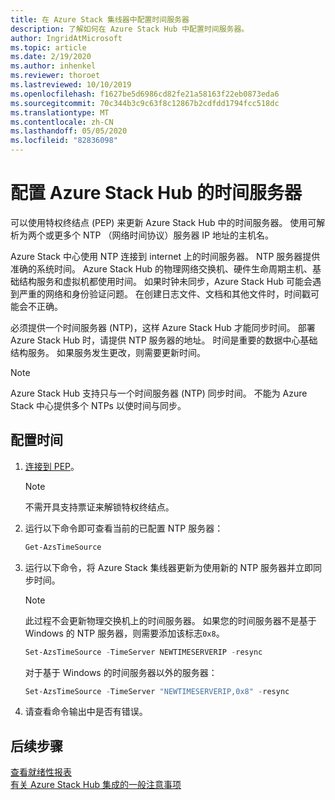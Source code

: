 ```yaml
---
title: 在 Azure Stack 集线器中配置时间服务器
description: 了解如何在 Azure Stack Hub 中配置时间服务器。
author: IngridAtMicrosoft
ms.topic: article
ms.date: 2/19/2020
ms.author: inhenkel
ms.reviewer: thoroet
ms.lastreviewed: 10/10/2019
ms.openlocfilehash: f1627be5d6986cd82fe21a58163f22eb0873eda6
ms.sourcegitcommit: 70c344b3c9c63f8c12867b2cdfdd1794fcc518dc
ms.translationtype: MT
ms.contentlocale: zh-CN
ms.lasthandoff: 05/05/2020
ms.locfileid: "82836098"
---
```

# <a name="configure-the-time-server-for-azure-stack-hub"></a>配置 Azure Stack Hub 的时间服务器

可以使用特权终结点 (PEP) 来更新 Azure Stack Hub 中的时间服务器。 使用可解析为两个或更多个 NTP （网络时间协议）服务器 IP 地址的主机名。

Azure Stack 中心使用 NTP 连接到 internet 上的时间服务器。 NTP 服务器提供准确的系统时间。 Azure Stack Hub 的物理网络交换机、硬件生命周期主机、基础结构服务和虚拟机都使用时间。 如果时钟未同步，Azure Stack Hub 可能会遇到严重的网络和身份验证问题。 在创建日志文件、文档和其他文件时，时间戳可能会不正确。

必须提供一个时间服务器 (NTP)，这样 Azure Stack Hub 才能同步时间。 部署 Azure Stack Hub 时，请提供 NTP 服务器的地址。 时间是重要的数据中心基础结构服务。 如果服务发生更改，则需要更新时间。

> [!NOTE]
> Azure Stack Hub 支持只与一个时间服务器 (NTP) 同步时间。 不能为 Azure Stack 中心提供多个 NTPs 以使时间与同步。

## <a name="configure-time"></a>配置时间

1. [连接到 PEP](azure-stack-privileged-endpoint.md)。
    > [!Note]  
    > 不需开具支持票证来解锁特权终结点。

2. 运行以下命令即可查看当前的已配置 NTP 服务器：

    ```PowerShell
    Get-AzsTimeSource
    ```

3. 运行以下命令，将 Azure Stack 集线器更新为使用新的 NTP 服务器并立即同步时间。

    > [!Note]  
    > 此过程不会更新物理交换机上的时间服务器。 如果您的时间服务器不是基于 Windows 的 NTP 服务器，则需要添加该标志`0x8`。

    ```PowerShell
    Set-AzsTimeSource -TimeServer NEWTIMESERVERIP -resync
    ```

    对于基于 Windows 的时间服务器以外的服务器：

    ```PowerShell
    Set-AzsTimeSource -TimeServer "NEWTIMESERVERIP,0x8" -resync
    ```

4. 请查看命令输出中是否有错误。


## <a name="next-steps"></a>后续步骤

[查看就绪性报表](azure-stack-validation-report.md)  
[有关 Azure Stack Hub 集成的一般注意事项](azure-stack-datacenter-integration.md)  
